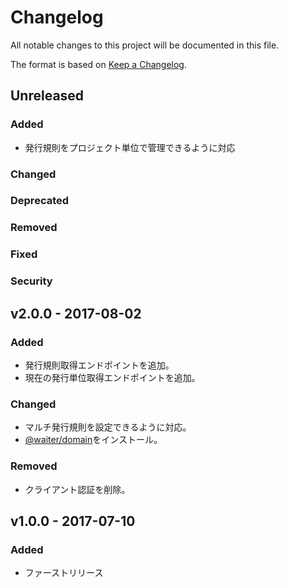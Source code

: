 # Changelog

All notable changes to this project will be documented in this file.

The format is based on [Keep a Changelog](http://keepachangelog.com/).

## Unreleased

### Added
- 発行規則をプロジェクト単位で管理できるように対応

### Changed

### Deprecated

### Removed

### Fixed

### Security

## v2.0.0 - 2017-08-02

### Added

- 発行規則取得エンドポイントを追加。
- 現在の発行単位取得エンドポイントを追加。

### Changed

- マルチ発行規則を設定できるように対応。
- [@waiter/domain](https://www.npmjs.com/package/@waiter/domain)をインストール。

### Removed

- クライアント認証を削除。

## v1.0.0 - 2017-07-10

### Added

- ファーストリリース
